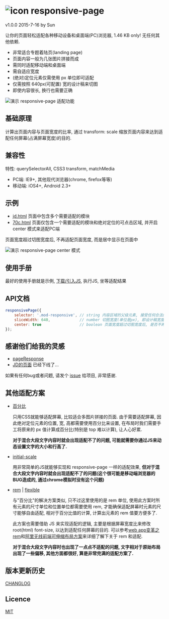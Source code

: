 # ![icon](http://ufologist.github.io/responsive-page/icon.png) responsive-page
v1.0.0 2015-7-16 by Sun

让你的页面轻松适配各种移动设备和桌面端(PC)浏览器, 1.46 KB only! 无任何其他依赖.

* 非常适合专题着陆页(landing page)
* 页面内容一般为几张图片拼接而成
* 需同时适配移动端和桌面端
* 需自适应宽度
* (绝对)定位元素仅需使用 px 单位即可适配
* 仅需按照 640px(可配置) 宽的设计稿来切图
* 即使内容很长, 换行也需要正确

![演示 responsive-page 适配功能](http://ufologist.github.io/responsive-page/responsive-page.gif)

## 基础原理
计算出页面内容与页面宽度的比率, 通过 transform: scale 缩放页面内容来达到适配任何屏幕(占满屏幕宽度)的目的.

## 兼容性
特性: querySelectorAll, CSS3 transform, matchMedia
*   PC端: IE9+, 其他现代浏览器(chrome, firefox等等)
* 移动端: iOS4+, Android 2.3+

## 示例
* [jd.html](http://ufologist.github.io/responsive-page/demo/jd.html) 页面中包含多个需要适配的模块
* [70c.html](http://ufologist.github.io/responsive-page/demo/70c.html) 页面仅包含一个需要适配的模块和绝对定位的可点击区域, 并开启 center 模式来适配PC端

页面宽度超过切图宽度后, 不再适配页面宽度, 而是居中显示在页面中

![演示 responsive-page center 模式](http://ufologist.github.io/responsive-page/responsive-page-center.png)

## 使用手册
最好的使用手册就是示例, [下载/引入JS](https://github.com/ufologist/responsive-page/raw/master/responsive-page.min.js), 执行JS, 坐等适配结果

## API文档
```javascript
responsivePage({
    selector: '.mod-responsive', // string 内容区域的父级元素, 接受任何合法的CSS选择器
    sliceWidth: 640,             // number 切图宽度(单位是px), 即设计稿宽度
    center: true                 // boolean 页面宽度超过切图宽度后, 是否不再适配宽度居中显示在页面中
});
```

## 感谢他们给我的灵感
* [pageResponse](https://github.com/peunzhang/pageResponse)
* [JD的页面](http://sale.jd.com/m/act/LZkDEwunm53ilyrR.html) 已经下线了...

如果有任何bug或者问题, 请发个 [issue](https://github.com/ufologist/responsive-page/issues) 给项目, 非常感谢.

## 其他适配方案
* [百分比](http://ufologist.github.io/responsive-page/others-responsive/70c-percent.html)

    只用CSS就能够适配屏幕, 比较适合多图片拼接的页面. 由于需要适配屏幕, 因此绝对定位元素的位置, 宽, 高都需要使用百分比来设置, 在布局时我们需要手工将原来的 px 值计算成百分比(特别是 top 难以计算), 让人心好累.

    **对于混合大段文字内容时就会出现适配不了的问题, 可能就需要你通过JS来动态设置文字的大小和行高了.**
* [initial-scale](http://ufologist.github.io/responsive-page/others-responsive/70c-initial-scale.html)

    用非常简单的JS就能够实现和 responsive-page 一样的适配效果, **但对于混合大段文字内容时就会出现适配不了的问题(这个很可能是移动端浏览器的BUG造成的, 通过chrome模拟时没有这个问题)**
* [rem](http://ufologist.github.io/responsive-page/others-responsive/70c-rem.html) | [flexible](http://ufologist.github.io/responsive-page/others-responsive/flexible.html)

    与"百分比"的解决方案类似, 只不过这里使用的是 rem 单位, 使用此方案时所有元素的尺寸单位和位置单位都需要使用 rem, 才能确保适配屏幕时元素的尺寸能够自由适配, 相对于百分比值的计算, 计算出元素的 rem 值要方便多了.

    此方案也需要借助 JS 来实现适配的逻辑, 主要是根据屏幕宽度比来修改 root(html) font-size, 以达到适配任何屏幕的目的. 可以参考[web app变革之rem](http://isux.tencent.com/web-app-rem.html)和[阿里无线前端可伸缩布局方案](https://github.com/amfe/lib-flexible)来详细了解下关于 rem 和适配.

    **对于混合大段文字内容时也出现了一点点不适配的问题, 文字相对于原始布局出现了一些偏移, 其他方面都很好, 算是非常完满的适配方案了.**

## 版本更新历史
[CHANGLOG](CHANGLOG.md)

## Licence
[MIT](https://github.com/ufologist/responsive-page/blob/master/LICENSE)
